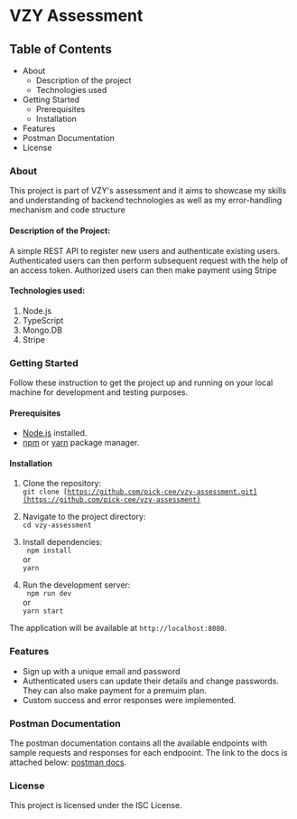 # VZY Assessment

## Table of Contents

-   About
    -   Description of the project
    -   Technologies used
-   Getting Started
    -   Prerequisites
    -   Installation
-   Features
-   Postman Documentation
-   License
    <br>

### About

This project is part of VZY's assessment and it aims to showcase my skills and understanding of backend technologies as well as my error-handling mechanism and code structure

#### Description of the Project:

A simple REST API to register new users and authenticate existing users. Authenticated users can then perform subsequent request with the help of an access token. Authorized users can then make payment using Stripe

#### Technologies used:

1. Node.js
2. TypeScript
3. Mongo.DB
4. Stripe
   <br>

### Getting Started

Follow these instruction to get the project up and running on your local machine for development and testing purposes.

#### Prerequisites

-   [Node.js](https://nodejs.org/en/) installed.
-   [npm](https://www.npmjs.com/) or [yarn](https://yarnpkg.com/) package manager.

#### Installation

1. Clone the repository: <br>
   <code>git clone [https://github.com/pick-cee/vzy-assessment.git](https://github.com/pick-cee/vzy-assessment)</code>
2. Navigate to the project directory: <br>
   `cd vzy-assessment`
3. Install dependencies: <br>
   <code> npm install</code>
   <br> or <br>
   <code>yarn</code>

4. Run the development server: <br>
   <code> npm run dev</code>
   <br> or <br>
   <code>yarn start</code>
   <br>

The application will be available at `http://localhost:8080`.
<br>

### Features

-   Sign up with a unique email and password
-   Authenticated users can update their details and change passwords. They can also make payment for a premuim plan.
-   Custom success and error responses were implemented.
    <br>

### Postman Documentation

The postman documentation contains all the available endpoints with sample requests and responses for each endpooint. The link to the docs is attached below:
[postman docs]().

### License

This project is licensed under the ISC License.

